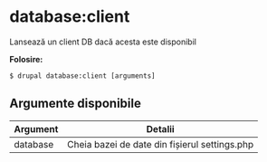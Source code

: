 # database:client
Lansează un client DB dacă acesta este disponibil

**Folosire:**
```
$ drupal database:client [arguments] 
```

## Argumente disponibile
Argument | Detalii
---------|-------------
database | Cheia bazei de date din fișierul settings.php

